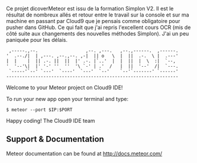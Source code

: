 Ce projet dicoverMeteor est issu de la formation Simplon V2.
Il est le résultat de nombreux allés et retour entre le travail sur la console et sur ma machine en passant par Cloud9 que je pensais comme obligatoire pour pusher dans GitHub.
Ce qui fait que j'ai repris l'excellent cours OCR (mis de côté suite aux changements des nouvelles méthodes Simplon). J'ai un peu paniquée pour les délais.


     ,-----.,--.                  ,--. ,---.   ,--.,------.  ,------.
    '  .--./|  | ,---. ,--.,--. ,-|  || o   \  |  ||  .-.  \ |  .---'
    |  |    |  || .-. ||  ||  |' .-. |`..'  |  |  ||  |  \  :|  `--, 
    '  '--'\|  |' '-' ''  ''  '\ `-' | .'  /   |  ||  '--'  /|  `---.
     `-----'`--' `---'  `----'  `---'  `--'    `--'`-------' `------'
    ----------------------------------------------------------------- 


Welcome to your Meteor project on Cloud9 IDE!

To run your new app open your terminal and type:
   
    $ meteor --port $IP:$PORT


Happy coding!
The Cloud9 IDE team

## Support & Documentation

Meteor documentation can be found at http://docs.meteor.com/
